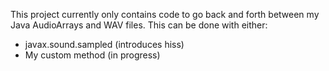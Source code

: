 This project currently only contains code to go back and forth between my Java AudioArrays and WAV files. This can be done with either:
- javax.sound.sampled (introduces hiss)
- My custom method (in progress)
